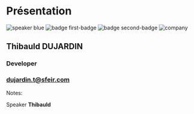 <!-- .slide: class="speaker-slide blue" -->

# Présentation

![speaker blue](./assets/images/thibauld.jpeg)
![badge first-badge](./assets/images/gcp-cloud-architect.png)
![badge second-badge](./assets/images/k8s.png)
![company](./assets/images/logo-SFEIR-blanc.png)

<h2>Thibauld <span>DUJARDIN</span></h2>

### Developer
<!-- .element: class="icon-rule icon-first" -->

### dujardin.t@sfeir.com
<!-- .element: class="icon-mail icon-second" -->

Notes:

Speaker **Thibauld**
